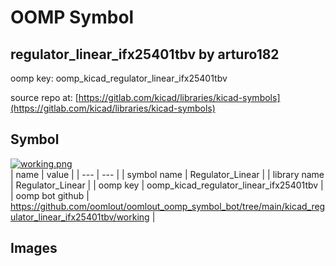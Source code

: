 # OOMP Symbol  
## regulator_linear_ifx25401tbv  by arturo182  
  
oomp key: oomp_kicad_regulator_linear_ifx25401tbv  
  
source repo at: [https://gitlab.com/kicad/libraries/kicad-symbols](https://gitlab.com/kicad/libraries/kicad-symbols)  
## Symbol  
  
[![working.png](working_600.png)](working.png)  
| name | value | 
| --- | --- | 
| symbol name | Regulator_Linear | 
| library name | Regulator_Linear | 
| oomp key | oomp_kicad_regulator_linear_ifx25401tbv | 
| oomp bot github | https://github.com/oomlout/oomlout_oomp_symbol_bot/tree/main/kicad_regulator_linear_ifx25401tbv/working | 
## Images  
